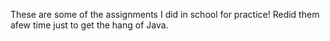 These are some of the assignments I did in school for practice! Redid them afew time just to get the hang of Java.
